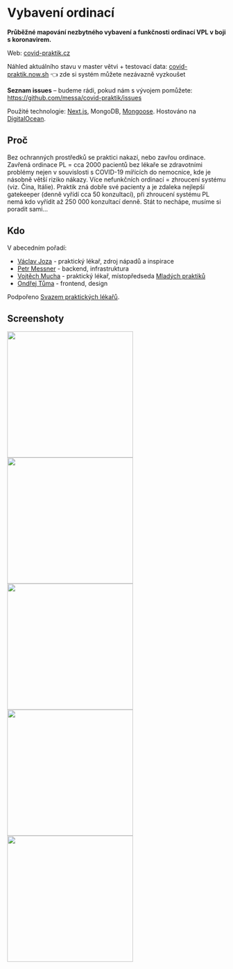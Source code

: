 Vybavení ordinací
=================

**Průběžné mapování nezbytného vybavení a funkčnosti ordinací VPL v boji s koronavirem.**

Web: [covid-praktik.cz](https://covid-praktik.cz/)

Náhled aktuálního stavu v master větvi + testovací data: [covid-praktik.now.sh](https://covid-praktik.now.sh/) 👈 zde si systém můžete nezávazně vyzkoušet

**Seznam issues** – budeme rádi, pokud nám s vývojem pomůžete: https://github.com/messa/covid-praktik/issues

Použité technologie: [Next.js](https://nextjs.org/learn/), MongoDB, [Mongoose](https://mongoosejs.com/docs/guide.html).
Hostováno na [DigitalOcean](https://m.do.co/c/389daec654bc).


Proč
----

Bez ochranných prostředků se praktici nakazí, nebo zavřou ordinace. Zavřená ordinace PL = cca 2000 pacientů bez lékaře se zdravotními problémy nejen v souvislosti s COVID-19  mířících do nemocnice, kde je násobně větší riziko nákazy. Více nefunkčních ordinací = zhroucení systému (viz. Čína, Itálie). Praktik zná dobře své pacienty a je zdaleka nejlepší gatekeeper (denně vyřídí cca 50 konzultací), při zhroucení systému PL nemá kdo vyřídit až 250 000 konzultací denně. Stát to nechápe, musíme si poradit sami…


Kdo
---

V abecedním pořadí:

- [Václav Joza](http://medikeo.cz/) - praktický lékař, zdroj nápadů a inspirace
- [Petr Messner](https://github.com/messa) - backend, infrastruktura
- [Vojtěch Mucha](http://www.mladipraktici.cz/cs/lide/) - praktický lékař, místopředseda [Mladých praktiků](http://www.mladipraktici.cz/)
- [Ondřej Tůma](https://github.com/Rootre) - frontend, design

Podpořeno [Svazem praktických lékařů](https://splcr.cz/).


Screenshoty
-----------

<img width=290 src="https://messa-shared-files.s3-eu-west-1.amazonaws.com/2020/20200330-covid-praktik-screenhots/screenshot-index.png"><img width=290 src="https://messa-shared-files.s3-eu-west-1.amazonaws.com/2020/20200330-covid-praktik-screenhots/screenshot-dashboard.png"><img width=290 src="https://messa-shared-files.s3-eu-west-1.amazonaws.com/2020/20200330-covid-praktik-screenhots/screenshot-staff.png"><img width=290 src="https://messa-shared-files.s3-eu-west-1.amazonaws.com/2020/20200330-covid-praktik-screenhots/screenshot-material.png"><img width=290 src="https://messa-shared-files.s3-eu-west-1.amazonaws.com/2020/20200330-covid-praktik-screenhots/screenshot-material2.png">
